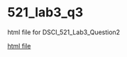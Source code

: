 # 521_lab3_q3
html file for DSCI_521_Lab3_Question2

[html file](https://github.com/Jamienie/521_lab3_q3/blob/master/Lab_3_Question_2.0.0.html)